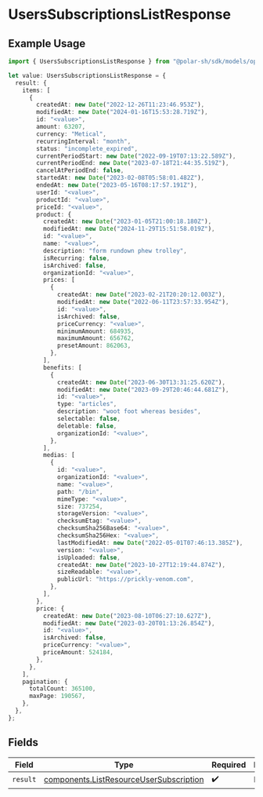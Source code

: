 # UsersSubscriptionsListResponse

## Example Usage

```typescript
import { UsersSubscriptionsListResponse } from "@polar-sh/sdk/models/operations";

let value: UsersSubscriptionsListResponse = {
  result: {
    items: [
      {
        createdAt: new Date("2022-12-26T11:23:46.953Z"),
        modifiedAt: new Date("2024-01-16T15:53:28.719Z"),
        id: "<value>",
        amount: 63207,
        currency: "Metical",
        recurringInterval: "month",
        status: "incomplete_expired",
        currentPeriodStart: new Date("2022-09-19T07:13:22.589Z"),
        currentPeriodEnd: new Date("2023-07-18T21:44:35.519Z"),
        cancelAtPeriodEnd: false,
        startedAt: new Date("2023-02-08T05:58:01.482Z"),
        endedAt: new Date("2023-05-16T08:17:57.191Z"),
        userId: "<value>",
        productId: "<value>",
        priceId: "<value>",
        product: {
          createdAt: new Date("2023-01-05T21:00:18.180Z"),
          modifiedAt: new Date("2024-11-29T15:51:58.019Z"),
          id: "<value>",
          name: "<value>",
          description: "form rundown phew trolley",
          isRecurring: false,
          isArchived: false,
          organizationId: "<value>",
          prices: [
            {
              createdAt: new Date("2023-02-21T20:20:12.003Z"),
              modifiedAt: new Date("2022-06-11T23:57:33.954Z"),
              id: "<value>",
              isArchived: false,
              priceCurrency: "<value>",
              minimumAmount: 684935,
              maximumAmount: 656762,
              presetAmount: 862063,
            },
          ],
          benefits: [
            {
              createdAt: new Date("2023-06-30T13:31:25.620Z"),
              modifiedAt: new Date("2023-09-29T20:46:44.681Z"),
              id: "<value>",
              type: "articles",
              description: "woot foot whereas besides",
              selectable: false,
              deletable: false,
              organizationId: "<value>",
            },
          ],
          medias: [
            {
              id: "<value>",
              organizationId: "<value>",
              name: "<value>",
              path: "/bin",
              mimeType: "<value>",
              size: 737254,
              storageVersion: "<value>",
              checksumEtag: "<value>",
              checksumSha256Base64: "<value>",
              checksumSha256Hex: "<value>",
              lastModifiedAt: new Date("2022-05-01T07:46:13.385Z"),
              version: "<value>",
              isUploaded: false,
              createdAt: new Date("2023-10-27T12:19:44.874Z"),
              sizeReadable: "<value>",
              publicUrl: "https://prickly-venom.com",
            },
          ],
        },
        price: {
          createdAt: new Date("2023-08-10T06:27:10.627Z"),
          modifiedAt: new Date("2023-03-20T01:13:26.854Z"),
          id: "<value>",
          isArchived: false,
          priceCurrency: "<value>",
          priceAmount: 524184,
        },
      },
    ],
    pagination: {
      totalCount: 365100,
      maxPage: 190567,
    },
  },
};
```

## Fields

| Field                                                                                              | Type                                                                                               | Required                                                                                           | Description                                                                                        |
| -------------------------------------------------------------------------------------------------- | -------------------------------------------------------------------------------------------------- | -------------------------------------------------------------------------------------------------- | -------------------------------------------------------------------------------------------------- |
| `result`                                                                                           | [components.ListResourceUserSubscription](../../models/components/listresourceusersubscription.md) | :heavy_check_mark:                                                                                 | N/A                                                                                                |